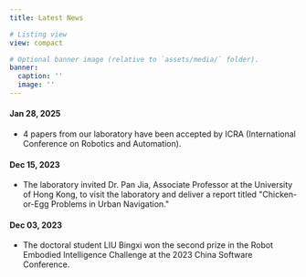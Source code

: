```yaml
---
title: Latest News

# Listing view
view: compact

# Optional banner image (relative to `assets/media/` folder).
banner:
  caption: ''
  image: ''
---
```

#### Jan 28, 2025
- 4 papers from our laboratory have been accepted by ICRA (International Conference on Robotics and Automation).
#### Dec 15, 2023
- The laboratory invited Dr. Pan Jia, Associate Professor at the University of Hong Kong, to visit the laboratory and deliver a report titled "Chicken-or-Egg Problems in Urban Navigation."
#### Dec 03, 2023
- The doctoral student LIU Bingxi won the second prize in the Robot Embodied Intelligence Challenge at the 2023 China Software Conference.
